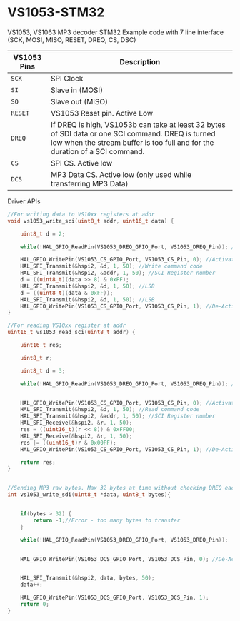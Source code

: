 # VS1053-STM32
VS1053, VS1063 MP3 decoder STM32 Example code with 7 line interface (SCK, MOSI, MISO, RESET, DREQ, CS, DSC)

| VS1053 Pins | Description |
| --- | --- |
| `SCK` | SPI Clock |
| `SI`  | Slave in (MOSI) |
| `SO`  | Slave out (MISO) |
| `RESET` | VS1053 Reset pin. Active Low |
| `DREQ` | If DREQ is high, VS1053b can take at least 32 bytes of SDI data or one SCI command. DREQ is turned low when the stream buffer is too full and for the duration of a SCI command. |
| `CS` | SPI CS. Active low|
| `DCS` | MP3 Data CS. Active low (only used while transferring MP3 Data) |


Driver APIs
```C
//For writing data to VS10xx registers at addr
void vs1053_write_sci(uint8_t addr, uint16_t data) {

	uint8_t d = 2;

	while(!HAL_GPIO_ReadPin(VS1053_DREQ_GPIO_Port, VS1053_DREQ_Pin)); //Wait until DREQ is high

	HAL_GPIO_WritePin(VS1053_CS_GPIO_Port, VS1053_CS_Pin, 0); //Activate CS (Chip select, Active Low)
	HAL_SPI_Transmit(&hspi2, &d, 1, 50); //Write command code
	HAL_SPI_Transmit(&hspi2, &addr, 1, 50); //SCI Register number
	d = ((uint8_t)(data >> 8) & 0xFF);
	HAL_SPI_Transmit(&hspi2, &d, 1, 50); //LSB
	d = ((uint8_t)(data & 0xFF));
	HAL_SPI_Transmit(&hspi2, &d, 1, 50); //LSB
	HAL_GPIO_WritePin(VS1053_CS_GPIO_Port, VS1053_CS_Pin, 1); //De-Activate CS (Chip select, Active Low)
}

//For reading VS10xx register at addr
uint16_t vs1053_read_sci(uint8_t addr) {

	uint16_t res;

	uint8_t r;

	uint8_t d = 3;

	while(!HAL_GPIO_ReadPin(VS1053_DREQ_GPIO_Port, VS1053_DREQ_Pin)); //Wait until DREQ is high


	HAL_GPIO_WritePin(VS1053_CS_GPIO_Port, VS1053_CS_Pin, 0); //Activate CS (Chip select, Active Low)
	HAL_SPI_Transmit(&hspi2, &d, 1, 50); //Read command code
	HAL_SPI_Transmit(&hspi2, &addr, 1, 50); //SCI Register number
	HAL_SPI_Receive(&hspi2, &r, 1, 50);
	res = ((uint16_t)(r << 8)) & 0xFF00;
	HAL_SPI_Receive(&hspi2, &r, 1, 50);
	res |= ((uint16_t)r & 0x00FF);
	HAL_GPIO_WritePin(VS1053_CS_GPIO_Port, VS1053_CS_Pin, 1); //De-Activate CS (Chip select, Active Low)

	return res;
}


//Sending MP3 raw bytes. Max 32 bytes at time without checking DREQ each time
int vs1053_write_sdi(uint8_t *data, uint8_t bytes){


	if(bytes > 32) {
		return -1;//Error - too many bytes to transfer
	}

	while(!HAL_GPIO_ReadPin(VS1053_DREQ_GPIO_Port, VS1053_DREQ_Pin));


	HAL_GPIO_WritePin(VS1053_DCS_GPIO_Port, VS1053_DCS_Pin, 0); //De-Activate DCS (Active Low)


	HAL_SPI_Transmit(&hspi2, data, bytes, 50);
	data++;

	HAL_GPIO_WritePin(VS1053_DCS_GPIO_Port, VS1053_DCS_Pin, 1);
	return 0;
}
